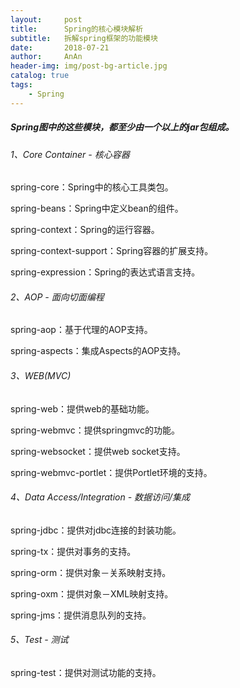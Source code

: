 ```yaml
---
layout:     post
title:      Spring的核心模块解析
subtitle:   拆解spring框架的功能模块
date:       2018-07-21
author:     AnAn
header-img: img/post-bg-article.jpg
catalog: true
tags:
    - Spring
---
```


##### Spring图中的这些模块，都至少由一个以上的jar包组成。

###### 1、Core Container - 核心容器

spring-core：Spring中的核心工具类包。

spring-beans：Spring中定义bean的组件。

spring-context：Spring的运行容器。

spring-context-support：Spring容器的扩展支持。

spring-expression：Spring的表达式语言支持。

###### 2、AOP - 面向切面编程

spring-aop：基于代理的AOP支持。

spring-aspects：集成Aspects的AOP支持。

###### 3、WEB(MVC)

spring-web：提供web的基础功能。

spring-webmvc：提供springmvc的功能。

spring-websocket：提供web socket支持。

spring-webmvc-portlet：提供Portlet环境的支持。

###### 4、Data Access/Integration - 数据访问/集成

spring-jdbc：提供对jdbc连接的封装功能。

spring-tx：提供对事务的支持。

spring-orm：提供对象－关系映射支持。

spring-oxm：提供对象－XML映射支持。

spring-jms：提供消息队列的支持。

###### 5、Test - 测试

spring-test：提供对测试功能的支持。